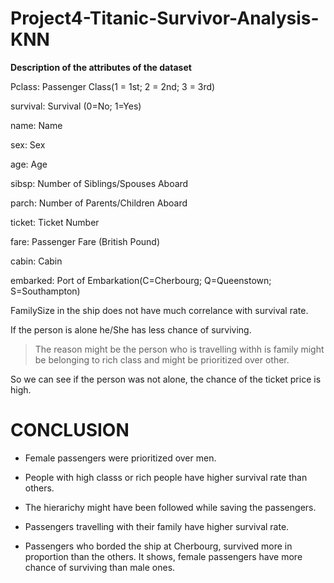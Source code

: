 # Project4-Titanic-Survivor-Analysis-KNN

**Description of the attributes of the dataset**

Pclass: Passenger Class(1 = 1st; 2 = 2nd; 3 = 3rd)

survival: Survival (0=No; 1=Yes)

name: Name

sex: Sex

age: Age

sibsp: Number of Siblings/Spouses Aboard

parch: Number of Parents/Children Aboard

ticket: Ticket Number

fare: Passenger Fare (British Pound)

cabin: Cabin

embarked: Port of Embarkation(C=Cherbourg; Q=Queenstown; S=Southampton)



FamilySize in the ship does not have much correlance with survival rate.


If the person is alone he/She has less chance of surviving.


>  The reason might be the person who is travelling withh is family might be belonging to rich class and might be prioritized over other.


So we can see if the person was not alone, the chance of the ticket price is high.



# **CONCLUSION**


*   Female passengers were prioritized over men.

*   People with high classs or rich people have higher survival rate than others. 

*  The hierarichy might have been followed while saving the passengers.

*   Passengers travelling with their family have higher survival rate.

*   Passengers who borded the ship at Cherbourg, survived more in proportion than the others.
It shows, female passengers have more chance of surviving than male ones.
